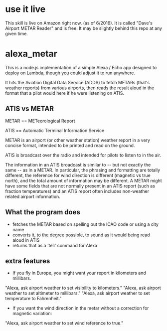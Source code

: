 # use it live

This skill is live on Amazon right now. (as of 6/2016). It is called
"Dave's Airport METAR Reader" and is free. It may be slightly behind
this repo at any given time.

# alexa_metar

This is a node.js implementation of a simple Alexa / Echo app designed to deploy on Lambda,
though you could adjust it to run anywhere.

It hits the Aviation Digital Data Service (ADDS) to fetch METARs (that's weather reports)
from various airports, then reads the result aloud in the format that a pilot would here
if he were listening on ATIS. 

## ATIS vs METAR

METAR == METeorological Report

ATIS  == Automatic Terminal Information Service

METAR is an airport (or other weather station) weather report in a very concise format,
intended to be printed and read on the ground.

ATIS is broadcast over the radio and intended for pilots to listen to in the air.

The information in an ATIS broadcast is similar to -- but not exactly the same -- as 
in a METAR. In particular, the phrasing and formatting are totally different, the 
reference for wind direction is different (magnetic vs true north), and the total
amount of information may be different. A METAR might have some fields that are not
normally present in an ATIS report (such as fraction temperatures) and an ATIS report
often includes non-weather related airport information.

## What the program does

- fetches the METAR based on spelling out the ICAO code or using a city 
  name
- converts it, to the degree possible, to sound as it would being read 
  aloud in ATIS
- returns that as a 'tell' command for Alexa

## extra features

- If you fly in Europe, you might want your report in kilometers and millibars.

"Alexa, ask airport weather to set visibility to kilometers."
"Alexa, ask airport weather to set altimeter to millibars."
"Alexa, ask airport weather to set temperature to Fahrenheit."

- If you want the wind direction in the metar without a correction for
magnetic variation:

"Alexa, ask airport weather to set wind reference to true."

